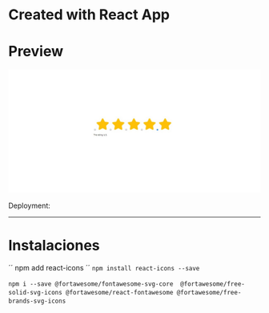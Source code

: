 # Created with React App

# Preview
![](docs/screenshot.jpeg)

Deployment: []()

*********************************************************

# Instalaciones

´´
npm add react-icons
´´
``
npm install react-icons --save
``

``
npm i --save @fortawesome/fontawesome-svg-core  @fortawesome/free-solid-svg-icons @fortawesome/react-fontawesome @fortawesome/free-brands-svg-icons
``